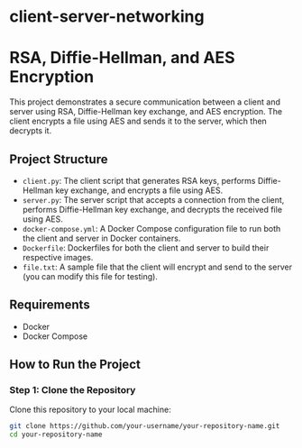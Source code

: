 # client-server-networking
# RSA, Diffie-Hellman, and AES Encryption 

This project demonstrates a secure communication between a client and server using RSA, Diffie-Hellman key exchange, and AES encryption. The client encrypts a file using AES and sends it to the server, which then decrypts it.

## Project Structure

- `client.py`: The client script that generates RSA keys, performs Diffie-Hellman key exchange, and encrypts a file using AES.
- `server.py`: The server script that accepts a connection from the client, performs Diffie-Hellman key exchange, and decrypts the received file using AES.
- `docker-compose.yml`: A Docker Compose configuration file to run both the client and server in Docker containers.
- `Dockerfile`: Dockerfiles for both the client and server to build their respective images.
- `file.txt`: A sample file that the client will encrypt and send to the server (you can modify this file for testing).

## Requirements

- Docker
- Docker Compose

## How to Run the Project

### Step 1: Clone the Repository

Clone this repository to your local machine:

```bash
git clone https://github.com/your-username/your-repository-name.git
cd your-repository-name
